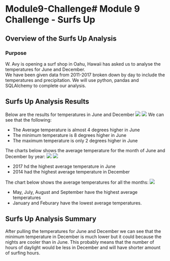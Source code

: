 # Module9-Challenge# Module 9 Challenge - Surfs Up
## Overview of the Surfs Up Analysis
### Purpose
W. Avy is opening a surf shop in Oahu, Hawaii has asked us to analyse the temperatures for June and December.  
We have been given data from 2011-2017 broken down by day to include the temperatures and precipitation. We will use python, pandas and SQLAlchemy to complete our analysis.


## Surfs Up Analysis Results
Below are the results for temperatures in June and December
<img src="https://github.com/andralobo/Module9-Challenge/blob/main/Analysis/resources/C1.png?raw=true">
<img src="https://github.com/andralobo/Module9-Challenge/blob/main/Analysis/resources/C2.png?raw=true">
We can see that the following:
- The Average temperature is almost 4 degrees higher in June
- The minimum temperature is 8 degrees higher in June
- The maximum temperature is only 2 degrees higher in June

The charts below shows the average temperature for the month of June and December by year:
<img src="https://github.com/andralobo/Module9-Challenge/blob/main/Analysis/resources/B1.png?raw=true">
<img src="https://github.com/andralobo/Module9-Challenge/blob/main/Analysis/resources/B2.png?raw=true">
- 2017 hd the highest average temperature in June 
- 2014 had the highest average temperature in December
 
The chart below shows the average temperatures for all the months:
<img src="https://github.com/andralobo/Module9-Challenge/blob/main/Analysis/resources/B3.png?raw=true">

- May, July, August and September have the highest average temperatures
- January and Feburary have the lowest average temperatures.


## Surfs Up Analysis Summary
After pulling the temperatures for June and December we can see that the minimum temperature in December is much lower but it could because the nights are cooler than in June.  This probably means that the number of hours of daylight would be less in December and will have shorter amount of surfing hours.


